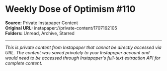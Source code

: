 # Weekly Dose of Optimism #110

**Source:** Private Instapaper Content  
**Original URL:** instapaper://private-content/1707162105  
**Folders:** Unread, Archive, Starred  

---

*This is private content from Instapaper that cannot be directly accessed via URL. The content was saved privately to your Instapaper account and would need to be accessed through Instapaper's full-text extraction API for complete content.*